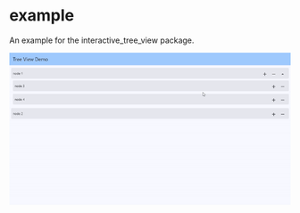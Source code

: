 # example

An example for the interactive_tree_view package.

![Gif](https://github.com/Yoeri-z/interactive_tree_view/blob/master/assets/demo.gif)
